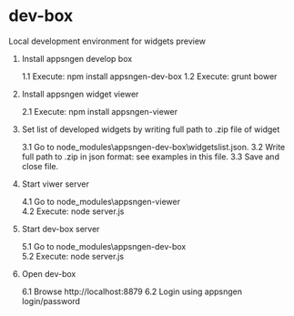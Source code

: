 dev-box
=======

Local development environment for widgets preview

1. Install appsngen develop box

	1.1 Execute: npm install appsngen-dev-box
	1.2 Execute: grunt bower

2. Install appsngen widget viewer 

	2.1 Execute: npm install appsngen-viewer

3. Set list of developed widgets by writing full path to .zip file of widget

	3.1 Go to node_modules\appsngen-dev-box\widgetslist.json.
	3.2 Write full path to .zip in json format: see examples in this file.
	3.3 Save and close file.

4. Start viwer server

	4.1 Go to node_modules\appsngen-viewer\
	4.2 Execute: node server.js 

5. Start dev-box server

	5.1 Go to node_modules\appsngen-dev-box\
	5.2 Execute: node server.js 

6. Open dev-box

	6.1 Browse http://localhost:8879
	6.2 Login using appsngen login/password
